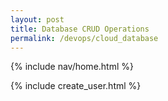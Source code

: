 ```yaml
---
layout: post
title: Database CRUD Operations
permalink: /devops/cloud_database
---
```




{% include nav/home.html %}


{% include create_user.html %}